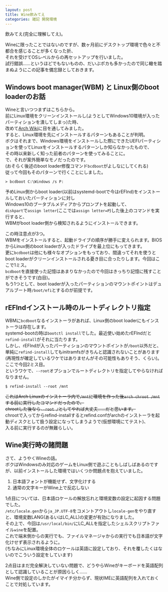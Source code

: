 ```yaml
---
layout: post
title: Wine飲みてえ
categories: 雑記 開発環境
---
```


飲みてえ(完全に理解してえ)。

Wineに限ったことではないのですが、数ヶ月前にデスクトップ環境で色々と不都合を感じることが多くなった折、  
それを受けてOSレベルからの再セットアップを行いました。  
試行錯誤……というほどでもないものの、だいぶポカも多かったので同じ轍を踏まぬようにこの記事を備忘録としておきます。

## Windows boot manager(WBM) と Linux側のboot loaderのお話

Wineと言いつつまずはこちらから。  
前にLinux環境をクリーンインストールし(ようとしてWindows10環境が入ったパーティションを潰してしまっ)た時、  
改めて[Arch Wiki][Ref1]に目を通してみました。  
すると、Linux環境を先にインストールするパターンもあることが判明。  
ボクはそれまで、Windows環境をインストールした際にできたUEFIパーティションを使ってLinuxをインストールするパターンしか知らなかったもので、  
その時以来新しく知った前者のパターンを使ってみることに。  
で、それが案外簡単なモノだったのです。  
(おそらく後述のboot loader修復コマンド`bcdboot`がよしなにしてくれる)  
従って今回もそのパターンで行くことにしました。

```
> bcdboot C:\Windows /s P:
```

予めLinux側からboot loader(以前はsystemd-bootで今はrEFInd)をインストールしておいたパーティションに対し  
Windows10のブータブルメディアからプロンプトを起動して、  
`diskpart`で`assign letter`(ここでは`assign letter=P`)した後上のコマンドを実行すると、  
WBMがboot loader側から検知されるようにインストールできます。

この時注意点が3つ。  
WBMをインストールすると、起動ドライブの順序が勝手に変えられます。BIOSからLinux側のboot loaderが入ったドライブを最上位にもってきます。  
更に`bcdboot`は他にも様々なオプションをもっており、間違ってそれを使うとboot loaderがクリーンインストールされる憂き目に合ったりします。今回はここで1ミス。  
`bcdboot`を直接使った記憶はあまりなかったので今回はきっちり記憶に残すことができそうです(白目)。  
もう1つとして、boot loaderが入ったパーティションのマウントポイントはデュアルブート時`/boot/efi`とするのが前提です。

## rEFIndインストール時のルートディレクトリ指定

WBMに`bcdboot`なるインストーラがあれば、Linux側のboot loaderにもインストーラは存在します。  
systemd-bootの時は`bootctl install`でした。最近使い始めたrEFIndだと`refind-install`がそれに当たります。  
しかし、rEFIndが入ったパーティションのマウントポイントが`/boot`以外だと、単純に`refind-install`してもinitramfsがきちんと認識されないことがあります(再現性が確定しているワケではありませんがその可能性もありそう、くらい)。ここで今回2ミス目。  
というワケで、`--root`オプションでルートディレクトリを指定してやらなければなりません。

```
$ refind-install --root /mnt
```

~~これはArch Linuxのインストーラ内で`/mnt`に環境を作った後`arch-chroot /mnt`する前に実行したコマンドだったので、  
chrootした後なら`--root /`としてやれば大丈夫……だと思います。~~  
chrootで入ってからrefind-installするとrefind.confがarchのインストーラを起動ディスクとして扱う設定になってしまうようで(仮想環境にてテスト)、  
入る前に実行するのが無難らしい。

## Wine実行時の諸問題

さて、ようやくWineの話。  
ボクはWindowsのみ対応のゲームをLinux側で遊ぶこともしばしばあるのですが、以前インストールした環境ではいくつか問題点を抱えていました。

1. 日本語フォントが機能せず、文字化けする  
1. 通常の文字キーがWine上で反応しない

1点目については、日本語ロケールの解放忘れと環境変数の設定に起因する問題でした。  
`/etc/locale.gen`から`ja_JP.UTF-8`をコメントアウトし`locale-gen`をやり直すと、環境変数LANG(あるいはLC_ALL)の変更が有効になりました。  
その上で、今回は`/usr/local/bin/`にLC_ALLを指定したシェルスクリプトファイル`wine`を配置。  
これで端末側からの実行でも、ファイルマネージャからの実行でも日本語が文字化けせず表示されるように。  
(ちなみにLinux環境全体のロケールは英語に設定しており、それを覆したくはないのでこういう設定をしています)

2点目はまだ完全解決していない問題で、どうやらWineがキーボードを英語配列として認識していることが原因らしく……  
Wine側で設定のしかたがイマイチ分からず、現状IMEに英語配列を入れておくことで対処しています。

[Ref1]: https://wiki.archlinux.org/index.php/Dual_boot_with_Windows
